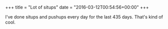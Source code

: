 +++
title = "Lot of situps"
date = "2016-03-12T00:54:56+00:00"
+++

I've done situps and pushups every day for the last 435 days. That's kind of cool.
			